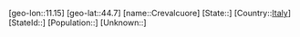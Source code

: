 ﻿---
location: [44.7,11.15]
type: City
tags:
- geo/City


SpocWebEntityId: 29675
isDeleted: false
confidential: public

---
[geo-lon::11.15]
[geo-lat::44.7]
[name::Crevalcuore]
[State::]
[Country::[Italy](geo/Continent/Europe/Italy.md)]
[StateId::]
[Population::]
[Unknown::]


